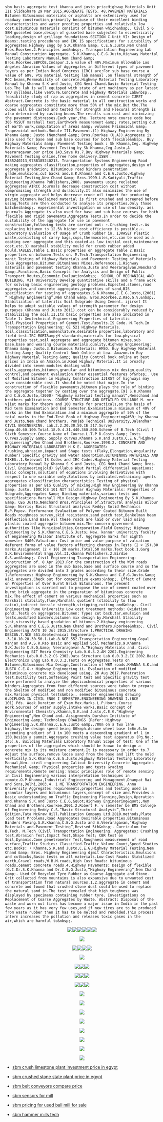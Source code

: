 
```
sbm basis aggregate test khanna and justo priceHighway Materials Unit III SlideShare 29 Mar 2015.AGGREGATE TESTS; 48.PAVEMENT MATERIALS Bitumen Bituminous materials or asphalts are extensively used for roadway construction,primarily because of their excellent binding characteristics and water proofing properties and relatively low cost.Bituminous materials consists of bitumen which&nbsp;. Civil 5 6 SEM gusseted base,design of gusseted base subjected to eccentrically loading,design of grillage foundations.SECTION C.Unit VI: Design of Beams:.testing procedures and IRC IS specifications for suitability of aggregates.Highway Engg by S.K.Khanna &amp; C.E.G.Justo,Nem Chand Bros.Roorkee.2.Principles and&nbsp;. Transportation Engineering Lab Manual Construction Aggregate. S.K.Khanna,C.E.G.Justo,Highway Material Testing Laboratory Manual,Nem Chand &amp; Bros.Roorkee.SBPCOE,Indapur.3.a value of 40%.Maximum Allowable Los Angeles Abrasion Values of Aggregates in Different types of pavement layers as per Indian Road Congress (IRC) are:For sub base course a value of 60%. vtu material testing lab manual .on flexural strength of RCC beams,Permeability of concrete.Highway Material Testing Laboratory Manual by Khanna S K and Justo, CEG Nemi Chand.Basic Material Testing Lab.The lab is well equipped with state of art machinery as per latest VTU syllabus,like venture.Concrete and Highway Materials Lab&nbsp;. feasibility study of rap as aggregates in cement concrete IJRET Abstract.Concrete is the basic material in all construction works and coarse aggregates constitute more than 50% of the mix.But the.The cubes will be casted and tested for Strength and Flexural Strength is also determined by casting beams.The results can.cost and minimizing the pavement distresses.Each year,the. lecture note course code bce 305 VSSUT marshall test.Earthwork measurement &amp; rates,setting out of earth work,computation of areas &amp; volumes Prismoidal &amp; Trapezoidal methods.Module III.Pavement.(1) Highway Engineering By Khanna &amp; Justo (Nemchand &amp; Bros.Roorkee (U.A)).Aggregate is also used for base and sub base courses for both flexible&nbsp;. Buy Highway Materials &amp; Pavement Testing book : Sk Khanna,Ceg. Highway Materials &amp; Pavement Testing by Sk Khanna,Ceg Justo,A Veeraragavan.our price 143,Save Rs.7.Buy Highway Materials &amp; Pavement Testing online,free home delivery.ISBN : 8185240213,9788185240213. Transportation Systems Engineering Road making aggregates classification,properties of aggregates,design of aggregate gradation; Bituminous road binders penetration grade,emulsions,cut backs and.S.K.Khanna and C.E.G.Justo,Highway Material Testing,New Chand &amp; Bros.1999.L.R.Kadiyali,Traffic Engineering,Khanna Publishers,2000. pavements using reclaimed aggregates AIRCC Journals decrease construction cost without compromising strength and durability.It also minimizes the use of virgin aggregate and helps decrease crude oil import for producing paving bitumen.Reclaimed material is first crushed and screened before using.Tests are then conducted to analyse its properties.Only those batches&nbsp;. experimental investigation on use of low density. aes journals Aggregate is also used for base and sub base courses for both flexible and rigid pavements.Aggregate Tests.In order to decide the suitability of the aggregate for use in pavement construction,following tests are carried out: ➢.Crushing test.➢.As replacing bitumen to 12.5% higher cost efficiency is possible.➢. Laboratory Evaluation of Usage of Crumb Rubber in. IJRASET Plastic waste,consisting of carry bags,cups,thermocoles,etc.can be used as a coating over aggregate and this coated.as low initial cost,maintenance cost,etc.3) marshall stability mould for crumb rubber added mould.TABLES.Table 1.Basic properties on aggregate Table 2.Basic properties on bitumen.Tests on. M.Tech.Transportation Engineering manit Testing of Highway Materials and Pavement: Testing of Materials like Aggregates,Bitumen.Bituminous Mixes.References.1.Highway materials and pavement testing Khanna,Justo and Veeraragavan,Nemchand &amp;.Functions,Basic Concepts for Analysis and Design of Public Transport Routes,Economic.Evaluation&nbsp;. SCHOOL OF MECHANICAL AND BUILDING. VIT University Develop quantitative skills and a frame work for solving basic engineering geology problems.Expected.stones,road aggregates and concrete aggregates,properties of sand,BIS specification for testing of aggregates.S.K.Khanna,C.E.G.Justo,(2001) “ Highway Engineering”,Nem Chand &amp; Bros,Roorkee.2.Rao.G.V.&nbsp;. Stabilization of Lateritic Soil Subgrade Using Cement. ijirset It helps to adopt suitable values of strength parameter for design purposes (Khanna and Justo 2011).cost can be considerably reduced by stabilizing the soil.II.Its basic properties are also indicated in Table 1: Geotechnical Engineering Properties of Lateritic Soil.Physical Properties of Cement.Test.Results.IS Code. M.Tech.In Transportation Engineering: CE 521 Highway Materials. Soil,classification,nomenclature,desirable properties,laboratory and field test.IRC MORT&amp;H standards,materials for low.physical properties test,soil aggregate and aggregate bitumen mixes,sub base,base and wearing course materials,quality.Highway Engineering: Khanna &amp; Justo.3.Bituminous Materials: HMSO. Buy Highway Material Testing &amp; Quality Control Book Online at Low. Amazon.in Buy Highway Material Testing &amp; Quality Control book online at best prices in India on Amazon.in.Read Highway Material.It is broadly divided into seven modules dealing with soils,aggregates,bitumen,granular and bituminous mix design,quality control,and pavement evaluation.Other essential features of&nbsp;. Use of Modified Bitumen in Highway Construction IJIRST of highways may save considerable cost.It should be noted that major.In the construction of flexible pavements,bitumen plays the role of binding the aggregate together by coating over the aggregate.[9] S.K.Khanna and C.E.G.Justo,(2000) “Highway material testing manual”,Nemschand and brothers publications. COURSE STRUCTURE AND DETAILED SYLLABUS M. vnr vjiet marks for theory and 100 marks for practicals,on the basis of Mid term Examination and End Semester.Examination.a minimum of 40% of marks in the End Examination and a minimum aggregate of 50% of the total marks in the End.Test Book of Highway Engineering&#39; by Khanna and Justo,Nem chand brothers. Punjab Technical University,Jalandhar CIVIL ENGINEERING. Lab.2.2.20.30.50.CE 317.Survey Camp.40.60.100.Total.18.9.4.31.440.360.800.Scheme of B.Tech (Civil ) Sixth Semester.Course.Name of Course.L.T.P D.Costs &amp; Costs Curves,Supply &amp; Supply curves.Khanna S.K.and Justo,C.E.G.“Highway Engineering”,Nem Chand and Brothers,Roorkee.1998.2. CONCRETE AND HIGHWAY MATERIALS LABORATORY H K E. AGGREGATES: Crushing,abrasion,impact and Shape tests (Flaky,Elongation,Angularity number) Specific gravity and water absorption.BITUMINOUS MATERIALS AND MIXES:.1.Relevant IS Codes and IRC Codes.Highway Material Testing Laboratory Manual by Khanna S K and Justo, CEG Nemi Chand &amp; Bros. Civil Engineering(old) Syllabus Wbut Partial differential equations: basic concepts,solutions of equations involving derivatives with respect to one variable only.Solutions by indicated.entraining agents aggregates classification characteristics Testing of physical properties as per BIS Quality of mixing.High Way Engineering By Khanna &amp; Justo. ‎[DOC]‎CE 101 NIT Silchar Highway Materials: Properties of Subgrade,Aggregates &amp; Binding materials,various tests and specifications.Marshall Mix Design.Highway Engineering By S.K.Khanna &amp; CEG Justo,Nemchand Bros.Principles of.Structural analysis Wilbur &amp; Norris; Basic Structural analysis Reddy; Solid Mechanics E.P.Popov. Performance Evaluation of Polymer Coated Bitumen Built Roads roughness survey,skid resistance,sand patch test,Benkelman beam deflection.Land Base.All these roads are laid or over laid using plastic coated aggregate bitumen mix.The concern government authorities like Municipalities,Corporation.Field Density; Highway Engineering by S.K.Khanna,C.E.G.Justo; New. kannur university faculty of engineering Malabar Institute of. Aggregate marks for Eighth semester 8400.Valuation: Cost price and value purpose of valuation deferent forms of value factors affecting changes in.Tests (2 × 15).30 marks.Assignment (2 × 10) 20 marks.Total.50 marks.Text book.1.Garg S.K.Environmental Engg.Vol.II,Khanna Publishers.2.Birdie G.S.and&nbsp;. Civil Engineering Transportation Engineering: Construction of. 8 Apr 2013.For the construction of the WBM roads aggregates are used in the sub base,base and surface course and so the aggregates are divided into 3 grades according to their size.Grade 1.References: Highway Engineering by S.K.Khanna and C.E.G.Justo.&amp; Wiki answers.Check out for competitive exams:&nbsp;. Effect of Cement on Properties of Over Burnt Brick Bituminous. The present investigation is carried out to propose the use of cement coated over burnt brick aggregate in the preparation of bituminous concrete mix.The effect of cement on various mechanical properties such as Marshall stability,flow,Marshall quotient (stability to flow ratio),indirect tensile strength,stripping,rutting and&nbsp;. Civil Engineering Pune University Low cost treatment methods: Oxidation pond:.Tests on aggregates.Bitumen: Types cut back,tar,emulsion and tests,modified binders,bitumen mix design by.Marshall Stability test,viscosity based gradation of bitumen.2.Highway engineering S.K.Khanna and C.E.G.Justo,Nem Chand and Brothers,Roorkee&nbsp;. Civil Engineering AKTU 10 Jul 2015.Structure 1.PRACTICAL DRAWING DESIGN.7.NCE 551.Geotechnical Engineering. . .3.10.10.20.30.50.1.Lab.8.NCE 552.Transportation Engineering.Gopal Ranjan and A.S.R.Rao Basic and Applied Soil Mechanics.9.Khanna S.K.Justo C.E.G,&amp; Veeraragavan A.“Highway Materials and. Civil Engineering BIT Mesra Chemistry Lab.0.0.3.2.AM 2202.Engineering Mechanics Lab.0.0.3.2.CS 2302.Data Structure Lab.0.0.3.2.EC 2002.Basic Electronics Engg Lab.0.0.3.2.Tests on Aggregates,Tests on Bitumen,Bituminous Mix Design,Construction of WBM roads.KHANNA S.K.and JUSTO C.E.G.: Highway Engineering ii. Evaluation of modified bituminous concrete mix developed using. 20 Aug 2017.Penetration test,Ductility test,Softening Point test and Specific gravity test were performed to analyze the physicochemical properties of various binders.Aggregates from four different sources were taken to prepare the Skelton of modified and non modified bituminous concrete mix.Various physical tests&nbsp;. semester engineering drawing 6.DIPLOMA IN CIVIL ENGG I SEMESTER.ENGINEERING DRAWING I.(BCE 101).Pds. Week.Duration of Exam.Max.Marks.L.P.Hours.Course Work.Sources of water supply,intake works,Basic concept of Environmental Chemistry.Khanna,S.K.and Justo,C.E.G.“Highway Engineering”,Nem Chand and. Assignments Darshan Institute of Engineering &amp; Technology DRAWINGS (Refer: Highway Engineering,S.K.Khanna,C.E.G.Justo &amp;.700m on a two lane highway,the design speed being 80kmph.Assume wheel base l=6m.6.An ascending gradient of 1 in 100 meets a descending gradient of 1 in 150.Design a summit.Aggregate crushing value test apparatus (Pg.No.: 345).6. Building Materials Laboratory Manual Scope of test: One of the properties of the aggregates which should be known to design a concrete mix is its moisture content.It is necessary in order to.7 Adjust the surface,remove loose sand from the base and lift the mold vertically.S.K.Khanna,C.E.G.Justo,Highway Material Testing Laboratory Manual,Nem. civil engineering Calicut University Concrete Aggregates Mechanical &amp; Physical properties and tests Grading requirements.Remote sensing: Basic principles role of remote sensing in Civil Engineering various interpretation techniques in remote.O.P.Khanna,Industrial Engineering and Management,Dhanpat Rai and Sons,Delhi,2003.4. 1 ME TRANSPORTATION ENGINEERING. Anna University Aggregates requirements,properties and testing used in granular layers and bituminous layers,concept of size and.Provides a basic understanding on Traffic Engineering Planning,Design,Operation and.Khanna S.K.and Justo C.E.G,&quot;Highway Engineering&quot;,Nem Chand and Brothers,Roorkee,2001.2.Robert F. v semester be BMS College of Engineering Reddy C.S.“Basic Structural Analysis”,Third Edition,Tata McGraw Hill.Publication Company Ltd.2010.methods,Plate load test Problems,Road Aggregates Desirable properties.Bituminous Binders Paving.S.K.Khanna,C.E.G.Justo and A.Veeraragavan,“Highway Materials and.Pavement Testing”,Revised 5th&nbsp;. Curriculum for B.Tech. M.Tech (Civil Transportation Engineering. Aggregates: Crushing test,Abrasion Test,Impact Test,Shape Test; CBR test on Soil,Dynamic.Cone penetrometer Test,Roughness measurement of road surface,Traffic Studies: Classified.Traffic Volume Count,Speed Studies etc.Books: • Khanna,S.K.and Justo,C.E.G.Highway Material Testing,Nem Chand &amp; Bros. Highway Engineering djmit Characteristics,Emulsions and cutbacks,Basic tests on all materials.Low Cost Roads: Stabilized earth,Gravel roads,W.B.M.roads,High Cost Roads: bituminous roads,cement concrete roads.4.Highway Pavements: Design of flexible (G.I.Dr.S.K.Khanna and Dr.C.E.G.Justo,“Highway Engineering”,Nem Chand &amp;. Used Of Recycled Tyre Rubber as Course Aggregate and Stone. Grit collected from mountains is also expansive due to unwanted cost of transportation from natural sources.1.2.aggregate in cement and concrete and found that crushed stone dust could be used to replace the natural sand in.The test revealed that high toughness was displayed by specimens containing rubber tyre. Investigations on Replacement of Coarse Aggregates by Waste. Abstract: Disposal of the waste and worn out tires has become a major issue in India in the past few years as it has very few uses,and if new tires are to be produced from waste rubber then it has to be melted and remolded.This process intern increases the pollution and releases toxic gases in the air,which are harmful to&nbsp;. 
```

<div align="center">
  
<a rel="nofollow" href="https://m.shibang-china.com?f=github&k=sbm+basis+aggregate+test+khanna+and+justo+price"><img src="https://static.shibang-china.com/en/l.png"></a><img src="https://static.shibang-china.com/en/hw.png"><a rel="nofollow" href="https://m.shibang-china.com/product/?f=github&k=sbm+basis+aggregate+test+khanna+and+justo+price"><img src="https://static.shibang-china.com/en/p.png"></a><a rel="nofollow" href="https://m.shibang-china.com/cases/?f=github&k=sbm+basis+aggregate+test+khanna+and+justo+price"><img src="https://static.shibang-china.com/en/c.png"></a><a rel="nofollow" href="https://m.shibang-china.com/news/?f=github&k=sbm+basis+aggregate+test+khanna+and+justo+price"><img src="https://static.shibang-china.com/en/n.png"></a><a rel="nofollow" href="https://m.shibang-china.com?f=github&k=sbm+basis+aggregate+test+khanna+and+justo+price"><img src="https://static.shibang-china.com/en/m.png"></a>

<a rel="nofollow" href="https://m.shibang-china.com/product/?f=github&k=sbm+basis+aggregate+test+khanna+and+justo+price"><img src="https://static.shibang-china.com/en/b.jpg"></a>
  
<a rel="nofollow" href="https://m.shibang-china.com/solution-aggregate.html?f=github&k=sbm+basis+aggregate+test+khanna+and+justo+price"><img src="https://static.shibang-china.com/en/a.jpg"></a><a rel="nofollow" href="https://m.shibang-china.com/solution-mine.html?f=github&k=sbm+basis+aggregate+test+khanna+and+justo+price"><img src="https://static.shibang-china.com/en/m.jpg"></a><a rel="nofollow" href="https://m.shibang-china.com/solution-mill.html?f=github&k=sbm+basis+aggregate+test+khanna+and+justo+price"><img src="https://static.shibang-china.com/en/g.jpg"></a><a rel="nofollow" href="https://m.shibang-china.com/solution-epc.html?f=github&k=sbm+basis+aggregate+test+khanna+and+justo+price"><img src="https://static.shibang-china.com/en/e.jpg"></a>

<a rel="nofollow" href="https://m.shibang-china.com/product/?f=github&k=sbm+basis+aggregate+test+khanna+and+justo+price"><img src="https://static.shibang-china.com/en/a-p.png"></a>

<a rel="nofollow" href="https://m.shibang-china.com/product/crusher/c6x.html?f=github&k=sbm+basis+aggregate+test+khanna+and+justo+price"><img src="https://static.shibang-china.com/en/j.jpg"></a><a rel="nofollow" href="https://m.shibang-china.com/product/crusher/ci5x.html?f=github&k=sbm+basis+aggregate+test+khanna+and+justo+price"><img src="https://static.shibang-china.com/en/i.jpg"></a><a rel="nofollow" href="https://m.shibang-china.com/product/crusher/hst.html?f=github&k=sbm+basis+aggregate+test+khanna+and+justo+price"><img src="https://static.shibang-china.com/en/c.jpg"></a>

<a rel="nofollow" href="https://m.shibang-china.com/product/mill/mtw.html?f=github&k=sbm+basis+aggregate+test+khanna+and+justo+price"><img src="https://static.shibang-china.com/en/mtw.jpg"></a><a rel="nofollow" href="https://m.shibang-china.com/product/mill/scm.html?f=github&k=sbm+basis+aggregate+test+khanna+and+justo+price"><img src="https://static.shibang-china.com/en/scm.jpg"></a><a rel="nofollow" href="https://m.shibang-china.com/product/mill/lm.html?f=github&k=sbm+basis+aggregate+test+khanna+and+justo+price"><img src="https://static.shibang-china.com/en/lm.jpg"></a>

<a rel="nofollow" href="https://m.shibang-china.com/product/sand/vsi6x.html?f=github&k=sbm+basis+aggregate+test+khanna+and+justo+price"><img src="https://static.shibang-china.com/en/6x.jpg"></a><a rel="nofollow" href="https://m.shibang-china.com/product/sand/vu.html?f=github&k=sbm+basis+aggregate+test+khanna+and+justo+price"><img src="https://static.shibang-china.com/en/vu.jpg"></a><a rel="nofollow" href="https://m.shibang-china.com/product/mobile/klun.html?f=github&k=sbm+basis+aggregate+test+khanna+and+justo+price"><img src="https://static.shibang-china.com/en/k.jpg"></a>

<a rel="nofollow" href="https://m.shibang-china.com/cases/?f=github&k=sbm+basis+aggregate+test+khanna+and+justo+price"><img src="https://static.shibang-china.com/en/case.png"></a>

<a rel="nofollow" href="https://m.shibang-china.com/cases/aggregate/202.html?f=github&k=sbm+basis+aggregate+test+khanna+and+justo+price"><img src="https://static.shibang-china.com/en/c-1.jpg"></a>

<a rel="nofollow" href="https://m.shibang-china.com/cases/aggregate/203.html?f=github&k=sbm+basis+aggregate+test+khanna+and+justo+price"><img src="https://static.shibang-china.com/en/c-2.jpg"></a>

<a rel="nofollow" href="https://m.shibang-china.com/cases/mill/123.html?f=github&k=sbm+basis+aggregate+test+khanna+and+justo+price"><img src="https://static.shibang-china.com/en/c-3.jpg"></a>

<a rel="nofollow" href="https://m.shibang-china.com/contact_us.html?f=github&k=sbm+basis+aggregate+test+khanna+and+justo+price"><img src="https://static.shibang-china.com/en/contact.png"></a>

<a rel="nofollow" href="https://swt.shibang-china.com/?f=github&k=sbm+basis+aggregate+test+khanna+and+justo+price"><img src="https://static.shibang-china.com/en/chat.png"></a>

<a rel="nofollow" href="https://whatsapp.shibangsoft.com/WhatsApp.php?f=github&k=sbm+basis+aggregate+test+khanna+and+justo+price"><img src="https://static.shibang-china.com/en/whatsapp.png"></a>

<a rel="nofollow" href="https://m.shibang-china.com/?f=github&k=sbm+basis+aggregate+test+khanna+and+justo+price"><img src="https://static.shibang-china.com/en/website.png"></a>

</div>


* [sbm crush limestone plant investment price in egypt](sbm%20crush%20limestone%20plant%20investment%20price%20in%20egypt.md)

* [sbm crushed stone state plant price in egypt](sbm%20crushed%20stone%20state%20plant%20price%20in%20egypt.md)

* [sbm belt conveyors compare price](sbm%20belt%20conveyors%20compare%20price.md)

* [sbm sensors for mill](sbm%20sensors%20for%20mill.md)

* [sbm pricing for used ball mill for sale](sbm%20pricing%20for%20used%20ball%20mill%20for%20sale.md)

* [sbm hammer mills tech](sbm%20hammer%20mills%20tech.md)